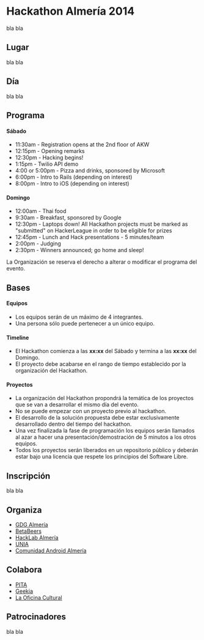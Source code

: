 Hackathon Almería 2014
======================

bla bla

Lugar
-----

bla bla

Día
---

bla bla

Programa
--------

#### Sábado
  * 11:30am - Registration opens at the 2nd floor of AKW
  * 12:15pm - Opening remarks
  * 12:30pm - Hacking begins!
  * 1:15pm - Twilio API demo
  * 4:00 or 5:00pm - Pizza and drinks, sponsored by Microsoft
  * 6:00pm - Intro to Rails (depending on interest)
  * 8:00pm - Intro to iOS (depending on interest)

#### Domingo
  * 12:00am - Thai food
  * 9:30am - Breakfast, sponsored by Google
  * 12:30pm - Laptops down! All Hackathon projects must be marked as "submitted" on HackerLeague in order to be eligible for prizes
  * 12:45pm - Lunch and Hack presentations - 5 minutes/team
  * 2:00pm - Judging
  * 2:30pm - Winners announced; go home and sleep!

La Organización se reserva el derecho a alterar o modificar el programa del evento.

Bases
-----

#### Equipos
* Los equipos serán de un máximo de 4 integrantes. 
* Una persona sólo puede pertenecer a un único equipo.

#### Timeline
* El Hackathon comienza a las **xx:xx** del Sábado y termina a las **xx:xx** del Domingo.
* El proyecto debe acabarse en el rango de tiempo establecido por la organización del Hackathon.

#### Proyectos
* La organización del Hackathon propondrá la temática de los proyectos que se van a desarrollar el mismo día del evento.
* No se puede empezar con un proyecto previo al hackathon. 
* El desarrollo de la solución propuesta debe estar exclusivamente desarrollado dentro del tiempo del hackathon.
* Una vez finalizada la fase de programación los equipos serán llamados al azar a hacer una presentación/demostración de 5 minutos a los otros equipos.
* Todos los proyectos serán liberados en un repositorio público y deberán estar bajo una licencia que respete los principios del Software Libre.


Inscripción
------------

bla bla

Organiza
--------
* [GDG Almería](https://plus.google.com/communities/108207498944847513939)
* [BetaBeers](https://twitter.com/betabeersALM) 
* [HackLab Almería](http://hacklabalmeria.net)
* [UNIA](http://unia.ual.es) 
* [Comunidad Android Almería](https://plus.google.com/communities/105420979515011141876)


Colabora
--------
* [PITA](http://www.pitalmeria.es)
* [Geekia](http://www.geekia.es)
* [La Oficina Cultural](http://laoficinacultural.org)


Patrocinadores
--------------

bla bla
